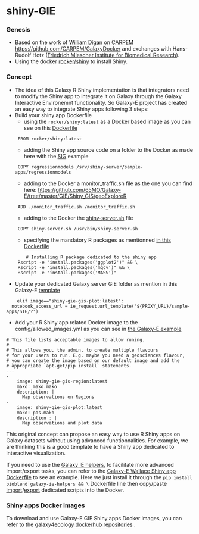 # shiny-GIE

### Genesis

* Based on the work of [William Digan](https://www.researchgate.net/profile/William_Digan) on [CARPEM](https://academic.oup.com/gigascience/article/6/11/1/4557139) https://github.com/CARPEM/GalaxyDocker and exchanges with Hans-Rudolf Hotz ([Friedrich Miescher Institute for Biomedical Research](http://www.fmi.ch/)).
* Using the docker [rocker/shiny](https://github.com/rocker-org/shiny) to install Shiny.

### Concept

* The idea of this Galaxy R Shiny implementation is that integrators need to modify the Shiny app to integrate it on Galaxy through the Galaxy Interactive Environemnt functionality. So Galaxy-E project has created an easy way to integrate Shiny apps following 3 steps:
 * Build your shiny app Dockerfile
   * using the ```rocker/shiny:latest``` as a Docker based image as you can see on this [Dockerfile](https://github.com/65MO/Galaxy-E/blob/master/GIE/Shiny_GIS/geoExploreR/Dockerfile)
   ```
    FROM rocker/shiny:latest
   ```
   * adding the Shiny app source code on a folder to the Docker as made here with the [SIG](https://github.com/65MO/Galaxy-E/tree/master/GIE/Shiny_GIS/geoExploreR/SIG) example
   ```
    COPY regressionmodels /srv/shiny-server/sample-apps/regressionmodels
   ```
   * adding to the Docker a monitor_traffic.sh file as the one you can find here: https://github.com/65MO/Galaxy-E/tree/master/GIE/Shiny_GIS/geoExploreR
   ```
    ADD ./monitor_traffic.sh /monitor_traffic.sh
   ```
   * adding to the Docker the [shiny-server.sh](https://github.com/65MO/Galaxy-E/tree/master/GIE/Shiny_GIS/geoExploreR) file
   ```
    COPY shiny-server.sh /usr/bin/shiny-server.sh
   ```
   * specifying the mandatory R packages as mentionned [in this Dockerfile](https://github.com/65MO/Galaxy-E/blob/master/GIE/Shiny_GIS/geoExploreR/Dockerfile)
   ```
       # Installing R package dedicated to the shiny app
    Rscript -e "install.packages('ggplot2')" && \
    Rscript -e "install.packages('mgcv')" && \
    Rscript -e "install.packages('MASS')"
   ```
 * Update your dedicated Galaxy server GIE folder as mention in this Galaxy-E [template](https://github.com/65MO/Galaxy-E/blob/master/GIE/GIE/templates/interactiveShiny.mako)
 ```
     elif image=="shiny-gie-gis-plot:latest":
   notebook_access_url = ie_request.url_template('${PROXY_URL}/sample-apps/SIG/?')
 ```
 * Add your R Shiny app related Docker image to the config/allowed_images.yml as you can see in [the Galaxy-E example](https://github.com/65MO/Galaxy-E/blob/master/GIE/GIE/config/allowed_images.yml)
 ```
 # This file lists acceptable images to allow runing.
 #
 # This allows you, the admin, to create multiple flavours
 # for your users to run. E.g. maybe you need a geosciences flavour,
 # you can create the image based on our default image and add the
 # appropriate `apt-get/pip install` statements.
 ---
 -
     image: shiny-gie-gis-region:latest
     mako: mako.mako
     description: |
       Map observations on Regions
 -
     image: shiny-gie-gis-plot:latest
     mako: pas.mako
     description : |
       Map observations and plot data

 ```

This original concept can propose an easy way to use R Shiny apps on Galaxy datasets without using advanced functionnalities. For example, we are thinking this is a good template to have a Shiny app dedicated to interactive visualization.

If you need to use the [Galaxy IE helpers](https://github.com/bgruening/galaxy_ie_helpers), to facilitate more advanced import/export tasks, you can refer to the [Galaxy-E Wallace Shiny app Dockerfile](https://github.com/ValentinChCloud/Wallace-galaxy-ie/blob/11361b59d40ce09fea61300ec97d9c90cc27a83d/Dockerfile) to see an example. Here we just install it through the `pip install bioblend galaxy-ie-helpers && \` Dockerfile line then copy/paste [import](https://github.com/ValentinChCloud/Wallace-galaxy-ie/blob/11361b59d40ce09fea61300ec97d9c90cc27a83d/import_csv_user.py)/[export](https://github.com/ValentinChCloud/Wallace-galaxy-ie/blob/11361b59d40ce09fea61300ec97d9c90cc27a83d/export.py) dedicated scripts into the Docker.

### Shiny apps Docker images

To download and use Galaxy-E GIE Shiny apps Docker images, you can refer to the [galaxy4ecology dockerhub repositories](https://hub.docker.com/search/?isAutomated=0&isOfficial=0&page=1&pullCount=0&q=galaxy4ecology&starCount=0) .
